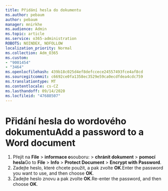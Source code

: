 ```yaml
---
title: Přidání hesla do dokumentu
ms.author: pebaum
author: pebaum
manager: mnirkhe
ms.audience: Admin
ms.topic: article
ms.service: o365-administration
ROBOTS: NOINDEX, NOFOLLOW
localization_priority: Normal
ms.collection: Adm_O365
ms.custom:
- "9001454"
- "3464"
ms.openlocfilehash: 439b18c025d4ef8defccece24557493fce4af8cd
ms.sourcegitcommit: c6692ce0fa1358ec3529e59ca0ecdfdea4cdc759
ms.translationtype: MT
ms.contentlocale: cs-CZ
ms.lasthandoff: 09/14/2020
ms.locfileid: "47688507"
---
```

# <a name="add-a-password-to-a-word-document"></a><span data-ttu-id="37810-102">Přidání hesla do wordového dokumentu</span><span class="sxs-lookup"><span data-stu-id="37810-102">Add a password to a Word document</span></span>

1. <span data-ttu-id="37810-103">Přejít na **File**  >  **informace o**souboru:  >  **chránit dokument**  >  **pomocí hesla**</span><span class="sxs-lookup"><span data-stu-id="37810-103">Go to **File** > **Info** > **Protect Document** > **Encrypt with Password**.</span></span>
2. <span data-ttu-id="37810-104">Zadejte heslo, které chcete použít, a pak zvolte **OK**.</span><span class="sxs-lookup"><span data-stu-id="37810-104">Enter the password you want to use, and then choose **OK**.</span></span>
3. <span data-ttu-id="37810-105">Zadejte heslo znovu a pak zvolte **OK**.</span><span class="sxs-lookup"><span data-stu-id="37810-105">Re-enter the password, and then choose **OK**.</span></span>